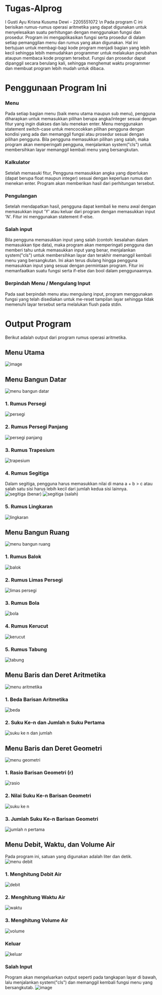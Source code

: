 # Tugas-Alprog
I Gusti Ayu Krisna Kusuma Dewi - 2205551072 \n
Pada program C ini berisikan rumus-rumus operasi aritmetika yang dapat digunakan untuk menyelesaikan suatu perhitungan dengan menggunakan fungsi dan prosedur. Program ini mengaplikasikan fungsi serta prosedur di dalam setiap pemanggilan menu dan rumus yang akan digunakan. Hal ini bertujuan untuk membagi-bagi kode program menjadi bagian yang lebih kecil sehingga lebih memudahkan programmer untuk melakukan perubahan ataupun membaca kode program tersebut. Fungsi dan prosedur dapat dipanggil secara berulang kali, sehingga menghemat waktu programmer dan membuat program lebih mudah untuk dibaca.


# Penggunaan Program Ini
### Menu
Pada setiap bagian menu (baik menu utama maupun sub menu), pengguna diharapkan untuk memasukkan pilihan berupa angka/integer sesuai dengan fitur yang ingin diakses dan lalu menekan enter. Menu menggunakan statement switch-case untuk mencocokkan pilihan pengguna dengan kondisi yang ada dan memanggil fungsi atau prosedur sesuai dengan pilihan pengguna. Bila pengguna memasukkan pilihan yang salah, maka program akan memperingati pengguna, menjalankan system("cls") untuk membersihkan layar memanggil kembali menu yang bersangkutan.
### Kalkulator
Setelah memasuki fitur, Pengguna memasukkan angka yang diperlukan (dapat berupa float maupun integer) sesuai dengan keperluan rumus dan menekan enter. Program akan memberikan hasil dari perhitungan tersebut.
### Pengulangan 
Setelah mendapatkan hasil, pengguna dapat kembali ke menu awal dengan memasukkan input 'Y' atau keluar dari program dengan memasukkan input 'N'. Fitur ini menggunakan statement if-else.
### Salah input
Bila pengguna memasukkan input yang salah (contoh: kesalahan dalam memasukkan tipe data), maka program akan memperingati pengguna dan memberi tahu untuk memasukkan input yang benar, menjalankan system("cls") untuk membersihkan layar dan terakhir memanggil kembali menu yang bersangkutan. Ini akan terus diulang hingga pengguna memasukkan input yang sesuai dengan permintaan program. Fitur ini memanfaatkan suatu fungsi serta if-else dan bool dalam penggunaannya.
### Berpindah Menu / Mengulang Input
Pada saat berpindah menu atau mengulang input, program menggunakan fungsi yang telah disediakan untuk me-reset tampilan layar sehingga tidak memenuhi layar tersebut serta melalukan flush pada stdin.


# Output Program
Berikut adalah output dari program rumus operasi aritmetika.

## Menu Utama
![image](https://user-images.githubusercontent.com/113322119/196034833-e3baf98b-f806-42c7-9487-9d1fa8068e9d.png)

## Menu Bangun Datar
![menu bangun datar](https://user-images.githubusercontent.com/113322119/196032500-a28d5f68-e26d-483a-a53e-8f32d59e4527.png)
### 1. Rumus Persegi
![persegi](https://user-images.githubusercontent.com/113322119/196033773-5cfd830f-7392-40de-bb98-2619c1ab0e1a.png)
### 2. Rumus Persegi Panjang
![persegi panjang](https://user-images.githubusercontent.com/113322119/196033780-a544d7f5-f7cf-491a-be52-ba7685d9b608.png)
### 3. Rumus Trapesium
![trapesium](https://user-images.githubusercontent.com/113322119/196033792-5cd5aa30-77fe-4de8-91c0-d5ffd30bf69f.png)
### 4. Rumus Segitiga
Dalam segitiga, pengguna harus memasukkan nilai di mana a + b > c atau salah satu sisi harus lebih kecil dari jumlah kedua sisi lainnya.
![segitiga (benar)](https://user-images.githubusercontent.com/113322119/196033864-2aa0e1a5-616f-41a9-81d7-eacf2b8bf843.png)
![segitiga (salah)](https://user-images.githubusercontent.com/113322119/196033873-689ff52d-aa3f-4a61-bfdc-c62c976aca28.png)
### 5. Rumus Lingkaran
![lingkaran](https://user-images.githubusercontent.com/113322119/196033899-dfcd7ed8-3ab9-4de1-b66a-eeb9ed8ea124.png)


## Menu Bangun Ruang
![menu bangun ruang](https://user-images.githubusercontent.com/113322119/196032508-6dbc2dfc-0d31-4d63-a5a0-e029aee295df.png)
### 1. Rumus Balok
![balok](https://user-images.githubusercontent.com/113322119/196033971-18545303-9462-45a1-a24a-79b3f93c1663.png)
### 2. Rumus Limas Persegi
![limas persegi](https://user-images.githubusercontent.com/113322119/196033986-d654874d-1556-4e16-b1a4-e28b5f51f3e0.png)
### 3. Rumus Bola
![bola](https://user-images.githubusercontent.com/113322119/196034049-d24fcab4-a558-425a-80c7-f6f338553933.png)
### 4. Rumus Kerucut
![kerucut](https://user-images.githubusercontent.com/113322119/196034052-f85c96ee-9081-4044-b200-c8816d14daf4.png)
### 5. Rumus Tabung
![tabung](https://user-images.githubusercontent.com/113322119/196034059-033e2bbb-a5db-40d1-ae8b-d5de83a9bff8.png)


## Menu Baris dan Deret Aritmetika
![menu aritmetika](https://user-images.githubusercontent.com/113322119/196032515-fbb8c802-9f9a-4edc-8093-43595c29d0b8.png)
### 1. Beda Barisan Aritmetika
![beda](https://user-images.githubusercontent.com/113322119/196034375-03aa403f-b253-4627-9747-3f988cb2cd58.png)
### 2. Suku Ke-n dan Jumlah n Suku Pertama
![suku ke n dan jumlah](https://user-images.githubusercontent.com/113322119/196034380-582acb8a-5ff1-42bb-8335-e5b9eab5b660.png)

## Menu Baris dan Deret Geometri
![menu geometri](https://user-images.githubusercontent.com/113322119/196032520-c6bb82e9-fa4a-4fa9-b574-90dc7936e223.png)
### 1. Rasio Barisan Geometri (r)
![rasio](https://user-images.githubusercontent.com/113322119/196034357-776274d2-8a71-4081-9caa-92618789a216.png)
### 2. Nilai Suku Ke-n Barisan Geometri
![suku ke n](https://user-images.githubusercontent.com/113322119/196034366-2de24782-0a47-4e71-b8e7-8ff9e235ad65.png)
### 3. Jumlah Suku Ke-n Barisan Geometri
![jumlah n pertama](https://user-images.githubusercontent.com/113322119/196034345-4fcd87b7-a9ee-4b64-8ca9-d6bb354a13d7.png)

## Menu Debit, Waktu, dan Volume Air
Pada program ini, satuan yang digunakan adalah liter dan detik.
![menu debit](https://user-images.githubusercontent.com/113322119/196032529-e287e936-9ea4-4b7c-8989-14f4191c8bf6.png)
### 1. Menghitung Debit Air
![debit](https://user-images.githubusercontent.com/113322119/196034335-06009e64-8af7-4058-810e-0feda2c67bbc.png)
### 2. Menghitung Waktu Air
![waktu](https://user-images.githubusercontent.com/113322119/196034341-f2ebc5a2-a85c-42d5-996f-626552889fb5.png)
### 3. Menghitung Volume Air
![volume](https://user-images.githubusercontent.com/113322119/196034339-8748ab5a-40f5-4001-9f61-74d15ba1faaa.png)

### Keluar
![keluar](https://user-images.githubusercontent.com/113322119/196035650-78e9162f-c36f-4550-bd51-e8bc48e9301c.png)

### Salah Input
Program akan mengeluarkan output seperti pada tangkapan layar di bawah, lalu menjalankan system("cls") dan memanggil kembali fungsi menu yang bersangkutab.
![image](https://user-images.githubusercontent.com/113322119/196036063-6b3d70b2-9a99-407f-b7ea-ea94b3a45e00.png)
